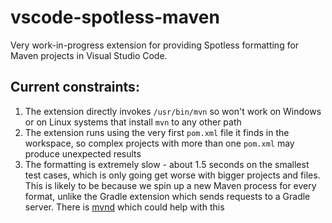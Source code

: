 # vscode-spotless-maven

Very work-in-progress extension for providing Spotless formatting for Maven projects in Visual Studio Code.

## Current constraints:

1. The extension directly invokes `/usr/bin/mvn` so won't work on Windows or on Linux systems that install `mvn` to any other path
2. The extension runs using the very first `pom.xml` file it finds in the workspace, so complex projects with more than one `pom.xml` may produce unexpected results
3. The formatting is extremely slow - about 1.5 seconds on the smallest test cases, which is only going get worse with bigger projects and files. This is likely to be because we spin up a new Maven process for every format, unlike the Gradle extension which sends requests to a Gradle server. There is [mvnd](https://github.com/apache/maven-mvnd) which could help with this
